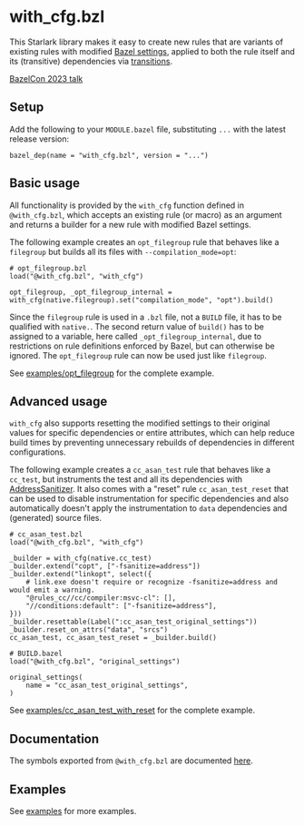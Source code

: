 # with_cfg.bzl

This Starlark library makes it easy to create new rules that are variants of existing rules with modified [Bazel settings](https://bazel.build/reference/command-line-reference), applied to both the rule itself and its (transitive) dependencies via [transitions](https://bazel.build/extending/config#user-defined-transitions).

[BazelCon 2023 talk](https://youtube.com/watch?v=U5bdQRQY-io&list=PLxNYxgaZ8Rsefrwb_ySGRi_bvQejpO_Tj&index=14&pp=iAQB)

## Setup

Add the following to your `MODULE.bazel` file, substituting `...` with the latest release version:

```starlark
bazel_dep(name = "with_cfg.bzl", version = "...")
```

## Basic usage

All functionality is provided by the `with_cfg` function defined in `@with_cfg.bzl`, which accepts an existing rule (or macro) as an argument and returns a builder for a new rule with modified Bazel settings.

The following example creates an `opt_filegroup` rule that behaves like a `filegroup` but builds all its files with `--compilation_mode=opt`:

```starlark
# opt_filegroup.bzl
load("@with_cfg.bzl", "with_cfg")

opt_filegroup, _opt_filegroup_internal = with_cfg(native.filegroup).set("compilation_mode", "opt").build()
```

Since the `filegroup` rule is used in a `.bzl` file, not a `BUILD` file, it has to be qualified with `native.`.
The second return value of `build()` has to be assigned to a variable, here called `_opt_filegroup_internal`, due to restrictions on rule definitions enforced by Bazel, but can otherwise be ignored.
The `opt_filegroup` rule can now be used just like `filegroup`.

See [examples/opt_filegroup](examples/opt_filegroup) for the complete example.

## Advanced usage

`with_cfg` also supports resetting the modified settings to their original values for specific dependencies or entire attributes, which can help reduce build times by preventing unnecessary rebuilds of dependencies in different configurations.

The following example creates a `cc_asan_test` rule that behaves like a `cc_test`, but instruments the test and all its dependencies with [AddressSanitizer](https://clang.llvm.org/docs/AddressSanitizer.html).
It also comes with a "reset" rule `cc_asan_test_reset` that can be used to disable instrumentation for specific dependencies and also automatically doesn't apply the instrumentation to `data` dependencies and (generated) source files.

```starlark
# cc_asan_test.bzl
load("@with_cfg.bzl", "with_cfg")

_builder = with_cfg(native.cc_test)
_builder.extend("copt", ["-fsanitize=address"])
_builder.extend("linkopt", select({
    # link.exe doesn't require or recognize -fsanitize=address and would emit a warning.
    "@rules_cc//cc/compiler:msvc-cl": [],
    "//conditions:default": ["-fsanitize=address"],
}))
_builder.resettable(Label(":cc_asan_test_original_settings"))
_builder.reset_on_attrs("data", "srcs")
cc_asan_test, cc_asan_test_reset = _builder.build()

# BUILD.bazel
load("@with_cfg.bzl", "original_settings")

original_settings(
    name = "cc_asan_test_original_settings",
)
```

See [examples/cc_asan_test_with_reset](examples/cc_asan_test_with_reset) for the complete example.

## Documentation

The symbols exported from `@with_cfg.bzl` are documented [here](docs/defs.md).

## Examples

See [examples](examples) for more examples.
